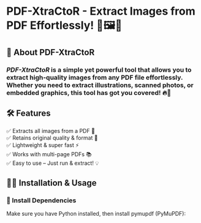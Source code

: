 # PDF-XtraCtoR - Extract Images from PDF Effortlessly! 🤘🖼️📄

## 🎯 About PDF-XtraCtoR

### <b><i>PDF-XtraCtoR</i></b> is a simple yet powerful tool that allows you to extract <b>high-quality images</b> from any PDF file effortlessly. Whether you need to extract illustrations, scanned photos, or embedded graphics, this tool has got you covered! 🔥🚀



## 🛠️ Features

✅ Extracts all images from a PDF 📸 <br>
✅ Retains original quality & format 🎨<br>
✅ Lightweight & super fast ⚡<br>
✅ Works with multi-page PDFs 📚<br>
✅ Easy to use – Just run & extract! 💡<br>
 
 
 ## 📌🤏 Installation & Usage

### 🔧 Install Dependencies

Make sure you have Python installed, then install pymupdf (PyMuPDF):


